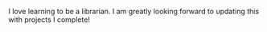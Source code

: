 I love learning to be a librarian. I am greatly looking forward to updating this with projects I complete!
